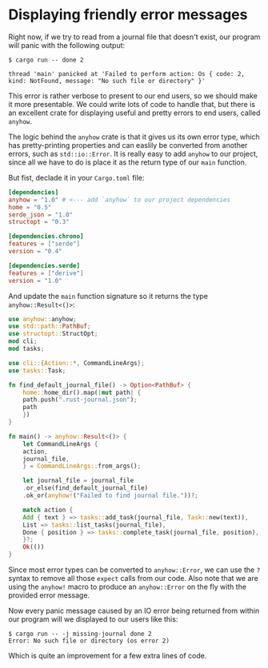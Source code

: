 # Displaying friendly error messages

Right now, if we try to read from a journal file that doesn't exist, our program will panic with the
following output:

    $ cargo run -- done 2

    thread 'main' panicked at 'Failed to perform action: Os { code: 2, kind: NotFound, message: "No such file or directory" }'

This error is rather verbose to present to our end users, so we should make it more presentable. We
could write lots of code to handle that, but there is an excellent crate for displaying useful and
pretty errors to end users, called `anyhow`.

The logic behind the `anyhow` crate is that it gives us its own error type, which has
pretty-printing properties and can easlily be converted from another errors, such as
`std::io::Error`. It is really easy to add `anyhow` to our project, since all we have to do is place
it as the return type of our `main` function.

But fist, declade it in your `Cargo.toml` file:

```toml
[dependencies]
anyhow = "1.0" # <--- add `anyhow` to our project dependencies
home = "0.5"
serde_json = "1.0"
structopt = "0.3"

[dependencies.chrono]
features = ["serde"]
version = "0.4"

[dependencies.serde]
features = ["derive"]
version = "1.0"
```

And update the `main` function signature so it returns the type `anyhow::Result<()>`:

```rust
use anyhow::anyhow;
use std::path::PathBuf;
use structopt::StructOpt;
mod cli;
mod tasks;

use cli::{Action::*, CommandLineArgs};
use tasks::Task;

fn find_default_journal_file() -> Option<PathBuf> {
    home::home_dir().map(|mut path| {
	path.push(".rust-journal.json");
	path
    })
}

fn main() -> anyhow::Result<()> {
    let CommandLineArgs {
	action,
	journal_file,
    } = CommandLineArgs::from_args();

    let journal_file = journal_file
	.or_else(find_default_journal_file)
	.ok_or(anyhow!("Failed to find journal file."))?;

    match action {
	Add { text } => tasks::add_task(journal_file, Task::new(text)),
	List => tasks::list_tasks(journal_file),
	Done { position } => tasks::complete_task(journal_file, position),
    }?;
    Ok(())
}
```

Since most error types can be converted to `anyhow::Error`, we can use the `?` syntax to remove all
those `expect` calls from our code. Also note that we are using the `anyhow!` macro to produce an
`anyhow::Error` on the fly with the provided error message.

Now every panic message caused by an IO error being returned from within our program will we
displayed to our users like this:

    $ cargo run -- -j missing-journal done 2
    Error: No such file or directory (os error 2)

Which is quite an improvement for a few extra lines of code.

